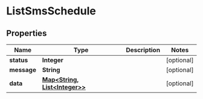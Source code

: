 

# ListSmsSchedule

## Properties

Name | Type | Description | Notes
------------ | ------------- | ------------- | -------------
**status** | **Integer** |  |  [optional]
**message** | **String** |  |  [optional]
**data** | [**Map&lt;String, List&lt;Integer&gt;&gt;**](List.md) |  |  [optional]



